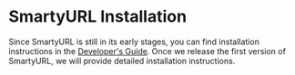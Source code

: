 # SmartyURL Installation

Since SmartyURL is still in its early stages, you can find installation instructions in the [Developer's Guide](installation.md). Once we release the first version of SmartyURL, we will provide detailed installation instructions.
